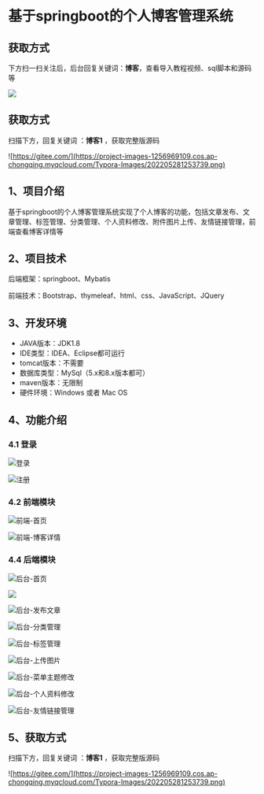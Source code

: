 # 基于springboot的个人博客管理系统

## 获取方式

下方扫一扫关注后，后台回复关键词：**博客**，查看导入教程视频、sql脚本和源码等

 ![](https://www.codeshop.fun/Typora-Images/202205281253739.png)

## 获取方式

扫描下方，回复关键词  ：**博客1** ，获取完整版源码

![https://gitee.com/](https://project-images-1256969109.cos.ap-chongqing.myqcloud.com/Typora-Images/202205281253739.png)

## 1、项目介绍

基于springboot的个人博客管理系统实现了个人博客的功能，包括文章发布、文章管理、标签管理、分类管理、个人资料修改、附件图片上传、友情链接管理，前端查看博客详情等


## 2、项目技术

后端框架：springboot、Mybatis

前端技术：Bootstrap、thymeleaf、html、css、JavaScript、JQuery

## 3、开发环境

- JAVA版本：JDK1.8
- IDE类型：IDEA、Eclipse都可运行
- tomcat版本：不需要
- 数据库类型：MySql（5.x和8.x版本都可） 
- maven版本：无限制
- 硬件环境：Windows 或者 Mac OS


## 4、功能介绍

### 4.1 登录

![登录](https://project-images-1256969109.cos.ap-chongqing.myqcloud.com/Typora-Images/202207312158733.jpg)

![注册](https://project-images-1256969109.cos.ap-chongqing.myqcloud.com/Typora-Images/202207312158624.jpg)

### 4.2 前端模块

![前端-首页](https://project-images-1256969109.cos.ap-chongqing.myqcloud.com/Typora-Images/202207312158176.jpg)

![前端-博客详情](https://project-images-1256969109.cos.ap-chongqing.myqcloud.com/Typora-Images/202207312158594.jpg)

### 4.4 后端模块

![后台-首页](https://project-images-1256969109.cos.ap-chongqing.myqcloud.com/Typora-Images/202207312158301.jpg)

![](https://project-images-1256969109.cos.ap-chongqing.myqcloud.com/Typora-Images/202207312158648.jpeg)

![后台-发布文章](https://project-images-1256969109.cos.ap-chongqing.myqcloud.com/Typora-Images/202207312159540.jpg)

![后台-分类管理](https://project-images-1256969109.cos.ap-chongqing.myqcloud.com/Typora-Images/202207312159319.jpg)

![后台-标签管理](https://project-images-1256969109.cos.ap-chongqing.myqcloud.com/Typora-Images/202207312159626.jpg)

![后台-上传图片](https://project-images-1256969109.cos.ap-chongqing.myqcloud.com/Typora-Images/202207312200766.jpg)

![后台-菜单主题修改](https://project-images-1256969109.cos.ap-chongqing.myqcloud.com/Typora-Images/202207312159413.jpg)

![后台-个人资料修改](https://project-images-1256969109.cos.ap-chongqing.myqcloud.com/Typora-Images/202207312159855.jpg)

![后台-友情链接管理](https://project-images-1256969109.cos.ap-chongqing.myqcloud.com/Typora-Images/202207312159528.jpg)

## 5、获取方式

扫描下方，回复关键词  ：**博客1** ，获取完整版源码



![https://gitee.com/](https://project-images-1256969109.cos.ap-chongqing.myqcloud.com/Typora-Images/202205281253739.png)

